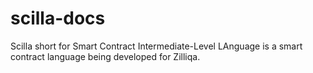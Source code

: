 # scilla-docs

Scilla short for Smart Contract Intermediate-Level LAnguage is a smart contract
language being developed for Zilliqa. 
